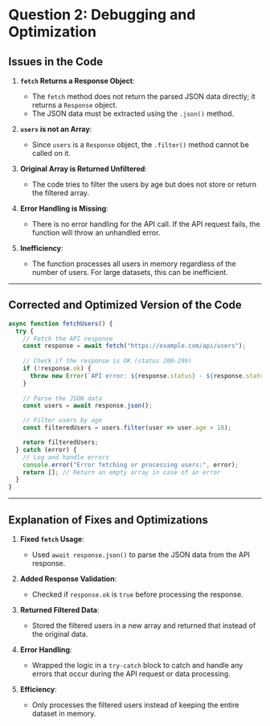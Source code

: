 # Question 2: Debugging and Optimization

## **Issues in the Code**

1. **`fetch` Returns a Response Object**: 
   - The `fetch` method does not return the parsed JSON data directly; it returns a `Response` object.
   - The JSON data must be extracted using the `.json()` method.

2. **`users` is not an Array**:
   - Since `users` is a `Response` object, the `.filter()` method cannot be called on it.

3. **Original Array is Returned Unfiltered**:
   - The code tries to filter the users by age but does not store or return the filtered array.

4. **Error Handling is Missing**:
   - There is no error handling for the API call. If the API request fails, the function will throw an unhandled error.

5. **Inefficiency**:
   - The function processes all users in memory regardless of the number of users. For large datasets, this can be inefficient.

---

## **Corrected and Optimized Version of the Code**

```javascript
async function fetchUsers() {
  try {
    // Fetch the API response
    const response = await fetch("https://example.com/api/users");
    
    // Check if the response is OK (status 200-299)
    if (!response.ok) {
      throw new Error(`API error: ${response.status} - ${response.statusText}`);
    }
    
    // Parse the JSON data
    const users = await response.json();

    // Filter users by age
    const filteredUsers = users.filter(user => user.age > 18);

    return filteredUsers;
  } catch (error) {
    // Log and handle errors
    console.error("Error fetching or processing users:", error);
    return []; // Return an empty array in case of an error
  }
}
```

---

## **Explanation of Fixes and Optimizations**

1. **Fixed `fetch` Usage**:
   - Used `await response.json()` to parse the JSON data from the API response.

2. **Added Response Validation**:
   - Checked if `response.ok` is `true` before processing the response.

3. **Returned Filtered Data**:
   - Stored the filtered users in a new array and returned that instead of the original data.

4. **Error Handling**:
   - Wrapped the logic in a `try-catch` block to catch and handle any errors that occur during the API request or data processing.

5. **Efficiency**:
   - Only processes the filtered users instead of keeping the entire dataset in memory.